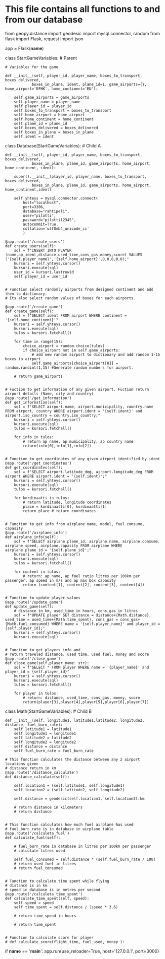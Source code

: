 # This file contains all functions to and from our database
from geopy.distance import geodesic
import mysql.connector, random
from flask import Flask, request
import json

app = Flask(__name__)

class StartGameVariables: # Parent

    # Variables for the game

    def __init__(self, player_id, player_name, boxes_to_transport, boxes_delivered,
                boxes_in_plane, ident, plane_id=1, game_airports={}, home_airport='EFHK', home_continent='EU'):
        
        self.game_airports = game_airports
        self.player_name = player_name
        self.player_id = player_id
        self.boxes_to_transport = boxes_to_transport
        self.home_airport = home_airport
        self.home_continent = home_continent
        self.plane_id = plane_id
        self.boxes_delivered = boxes_delivered
        self.boxes_in_plane = boxes_in_plane
        self.ident = ident

class Database(StartGameVariables): # Child A

    def __init__(self, player_id, player_name, boxes_to_transport, boxes_delivered,
                boxes_in_plane, plane_id, game_airports, home_airport, home_continent, ident):
        
        super().__init__(player_id, player_name, boxes_to_transport, boxes_delivered,
                boxes_in_plane, plane_id, game_airports, home_airport, home_continent,ident)
        
        self.yhteys = mysql.connector.connect(
            host="localhost",
            port=3306,
            database="rahtipeli",
            user="pilotti",
            password="pilotti12345",
            autocommit=True,
            collation='utf8mb4_unicode_ci'
            )

    @app.route('/create_users')    
    def create_users(self):
        sql = f"INSERT INTO PLAYER (name,ap_ident,distance,used_time,cons_gas,money,score) VALUES ('{self.player_name}','{self.home_airport}',0,0,0,0,0);"
        kursori = self.yhteys.cursor()
        kursori.execute(sql)
        user_id = kursori.lastrowid
        self.player_id = user_id


    # Function select randomly airports from designed continent and add them to dictionary.
    # Its also select random values of boxes for each airports.

    @app.route('/create_game')
    def create_game(self):
        sql = f"SELECT ident FROM airport WHERE continent = '{self.home_continent}'"
        kursori = self.yhteys.cursor()
        kursori.execute(sql)
        tulos = kursori.fetchall()

        for time in range(15):
            choice_airport = random.choice(tulos)
            if choice_airport not in self.game_airports:
                # add new random airport to dictionary and add random 1-15 boxes to airport
                self.game_airports[choice_airport[0]] = random.randint(1,15) #Generate random numbers for airport.

        # return game_airports


    # Fuction to get information of any given airport. Fuction return airport details (Name, city and country)
    @app.route('/get_information')
    def get_information(self):
        sql = f"SELECT airport.name, airport.municipality, country.name FROM airport, country WHERE airport.ident = '{self.ident}' and airport.iso_country = country.iso_country;"
        kursori = self.yhteys.cursor()
        kursori.execute(sql)
        tulos = kursori.fetchall()

        for info in tulos:
            # return ap name, ap municipality, ap country name
            return(info[0],info[1],info[2])


    # Function to get coordinates of any given airport identified by ident
    @app.route('/get_coordinates')
    def get_coordinates(self):
        sql = f"SELECT airport.latitude_deg, airport.longitude_deg FROM airport WHERE airport.ident = '{self.ident}';"
        kursori = self.yhteys.cursor()
        kursori.execute(sql)
        tulos = kursori.fetchall()

        for kordinaatti in tulos:
            # return latitude, longitude coordinates
            place = kordinaatti[0], kordinaatti[1]
            return place # return coordinates


    # Function to get info from airplane name, model, fuel consume, capasity
    @app.route('/airplane_info')
    def airplane_info(self):
        sql = f"SELECT airplane.plane_id, airplane.name, airplane.consume, airplane.speed, airplane.capasity FROM airplane WHERE airplane.plane_id = '{self.plane_id}';"
        kursori = self.yhteys.cursor()
        kursori.execute(sql)
        tulos = kursori.fetchall()

        for content in tulos:
            # return: ap name, ap fuel ratio litres per 100km per passenger, ap speed in m/s and ap max box capasity
            return (content[1], content[2], content[3], content[4])


    # Function to update player values
    @app.route('/update_game')
    def update_game(self):
        # distance in km, used_time in hours, cons_gas in litres
        sql = f"UPDATE player SET distance = distance+{Math.distance}, used_time = used_time+{Math.time_spent}, cons_gas = cons_gas+{Math.fuel_consumed} WHERE name = '{self.player_name}' and player_id = {self.player_id};"
        kursori = self.yhteys.cursor()
        kursori.execute(sql)


    # Function to get players info and
    # return traveled distance, used time, used fuel, money and score
    @app.route('/close_game')
    def close_game(self,player_name: str):
        sql = f"SELECT * FROM player WHERE name = '{player_name}' and player_id = {self.player_id}"
        kursori = self.yhteys.cursor()
        kursori.execute(sql)
        tulos = kursori.fetchall()

        for player in tulos:
            # return: distance, used_time, cons_gas, money, score
            return(player[3],player[4],player[5],player[6],player[7])


class Math(StartGameVariables): # Child B

    def __init__(self, longitude1, latitude1,latitude2, longitude2, distance, fuel_burn_rate):  
        self.latitude1 = latitude1
        self.longitude1 = longitude1
        self.latitude2 = latitude2
        self.longitude2 = longitude2
        self.distance = distance
        self.fuel_burn_rate = fuel_burn_rate

    # This function calculates the distance between any 2 airport locations given
    # distance return in km
    @app.route('/distance_calculate')
    def distance_calculate(self):

        self.location1 = (self.latitude1, self.longitude1)
        self.location2 = (self.latitude2, self.longitude2)

        self.distance = geodesic(self.location1, self.location2).km

        # return distance in kilometers
        # return distance


    # This function calculates how much fuel airplane has used
    # fuel_burn_rate is in database in airplane table
    @app.route('/calculeta_fuel')
    def calculate_fuel(self):

        # fuel_burn_rate in database in litres per 100km per passenger
        # calculate litres used

        self.fuel_consumed = self.distance * (self.fuel_burn_rate / 100)
        # return used fuel in litres
        # return fuel_consumed


    # Function to calculate time spent while flying
    # distance is in km
    # speed in database is in metres per second
    @app.route('/calculeta_time_spent')
    def calculate_time_spent(self, speed):
        self.speed = speed
        self.time_spent = self.distance / (speed * 3.6)

        # return time_spend in hours

        # return time_spent


    # Function to calculate score for player
    # def calculate_score(flight_time, fuel_used, money ):




if __name__ == '__main__':
    app.run(use_reloader=True, host='127.0.0.1', port=3000)